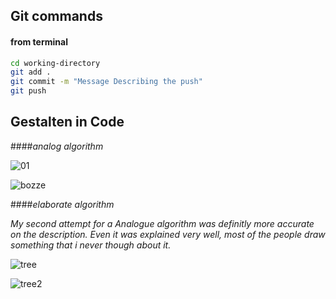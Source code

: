 ## Git commands


#### from terminal
```bash
cd working-directory
git add .  
git commit -m "Message Describing the push"
git push
```

## Gestalten in Code 


####_analog algorithm_









![01](https://cloud.githubusercontent.com/assets/23034957/19771416/2c6749a4-9c63-11e6-8571-091066470f56.jpg)

![bozze](https://cloud.githubusercontent.com/assets/23034957/19812070/63ff4692-9d34-11e6-8252-78d4d66a9d92.jpg)



####_elaborate algorithm_


_My second attempt for a Analogue algorithm was definitly more accurate on the description. Even it was explained very well, most of the people draw something that i never though about it._ 


![tree](https://cloud.githubusercontent.com/assets/23034957/19840120/91989d8a-9eef-11e6-97c8-a81572c9b18f.png)

![tree2](https://cloud.githubusercontent.com/assets/23034957/19840140/35f40414-9ef0-11e6-82e5-1ec8bb260499.png)









 

